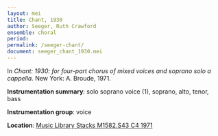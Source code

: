 ```yaml
---
layout: mei
title: Chant, 1930
author: Seeger, Ruth Crawford
ensemble: choral
period: 
permalink: /seeger-chant/
document: seeger_chant_1930.mei
---
```


In *Chant: 1930: for four-part chorus of mixed voices and soprano solo a cappella.* New York: A. Broude, 1971. 

**Instrumentation summary**: solo soprano voice (1), soprano, alto, tenor, bass 

**Instrumentation group**: voice

**Location**: <a href="https://tufts-primo.hosted.exlibrisgroup.com/permalink/f/bnf7qa/01TUN_ALMA21106986790003851" target="_blank">Music Library Stacks M1582.S43 C4 1971</a>
